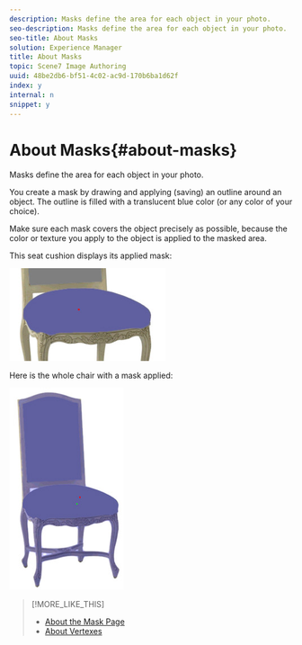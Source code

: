 ```yaml
---
description: Masks define the area for each object in your photo.
seo-description: Masks define the area for each object in your photo.
seo-title: About Masks
solution: Experience Manager
title: About Masks
topic: Scene7 Image Authoring
uuid: 48be2db6-bf51-4c02-ac9d-170b6ba1d62f
index: y
internal: n
snippet: y
---
```


# About Masks{#about-masks}

Masks define the area for each object in your photo.

You create a mask by drawing and applying (saving) an outline around an object. The outline is filled with a translucent blue color (or any color of your choice).

Make sure each mask covers the object precisely as possible, because the color or texture you apply to the object is applied to the masked area.

This seat cushion displays its applied mask:

![](assets/seat_cushion.png)

Here is the whole chair with a mask applied:

![](assets/chair_whole.png)

>[!MORE_LIKE_THIS]
>
>* [About the Mask Page](../../c-vat-work-mask-pg/c-vat-abt-mask-pg/c-vat-abt-mask-pg.md#concept-1056cf790a8c41a1b1f8d586b2e85c6b)
>* [About Vertexes](../../c-vat-work-mask-pg/c-vat-abt-mask-pg/c-vat-abt-vert.md#concept-3e9b8012386b42be8e00c1a93f9a1af6)

